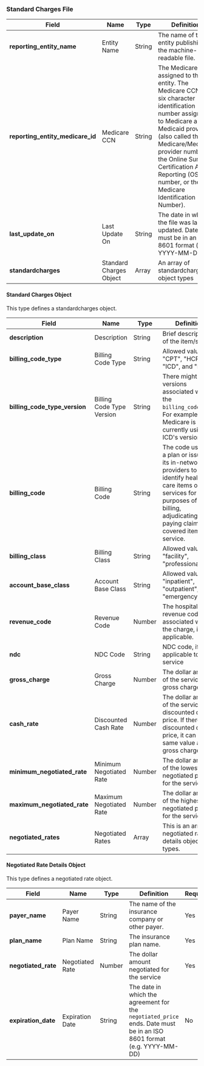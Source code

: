 ### Standard Charges File

| Field | Name | Type | Definition | Required |
| ----- | ---- | ---- | ---------- | -------- |
| **reporting_entity_name** | Entity Name | String | The name of the entity publishing the machine-readable file. | Yes |
| **reporting_entity_medicare_id** | Medicare CCN | String | The Medicare CCN assigned to the entity. The Medicare CCN is a six character identification number assigned to Medicare and Medicaid providers (also called the Medicare/Medicaid provider number, the Online Survey, Certification And Reporting (OSCAR) number, or the Medicare Identification Number). | Yes |
| **last_update_on** | Last Update On | String | The date in which the file was last updated. Date must be in an ISO 8601 format (e.g. YYYY-MM-DD) | Yes |
| **standardcharges** | Standard Charges Object | Array | An array of standardcharges object types | Yes |

#### Standard Charges Object

This type defines a standardcharges object.

| Field | Name | Type | Definition | Required |
| ----- | ---- | ---- | ---------- | -------- |
| **description** | Description | String | Brief description of the item/service | Yes |
| **billing_code_type** | Billing Code Type | String | Allowed values: "CPT", "HCPCS", "ICD", and "DRG". | No |
| **billing_code_type_version** | Billing Code Type Version | String | There might be versions associated with the `billing_code_type`. For example, Medicare is currently using ICD's version 10 | No |
| **billing_code** | Billing Code | String | The code used by a plan or issuer or its in-network providers to identify health care items or services for purposes of billing, adjudicating, and paying claims for a covered item or service. | No |
| **billing_class** | Billing Class | String | Allowed values: "facility", "professional" | Yes |
| **account_base_class** | Account Base Class | String | Allowed values: "inpatient", "outpatient", "emergency" | Yes |
| **revenue_code** | Revenue Code | Number | The hospital revenue code associated with the charge, if applicable. | No |
| **ndc** | NDC Code | String | NDC code, if applicable to service | No |
| **gross_charge** | Gross Charge | Number | The dollar amount of the service's gross charge | Yes |
| **cash_rate** | Discounted Cash Rate | Number | The dollar amount of the service's discounted cash price. If there is no discounted cash price, it can be the same value as the gross charge. | Yes |
| **minimum_negotiated_rate** | Minimum Negotiated Rate | Number | The dollar amount of the lowest negotiated price for the service. | Yes |
| **maximum_negotiated_rate** | Maximum Negotiated Rate | Number | The dollar amount of the highest negotiated price for the service. | Yes |
| **negotiated_rates** | Negotiated Rates | Array | This is an array of negotiated rate details object types. | Yes |


#### Negotiated Rate Details Object

This type defines a negotiated rate object.

| Field | Name | Type | Definition | Required |
| ----- | ---- | ---- | ---------- | -------- |
| **payer_name** | Payer Name | String | The name of the insurance company or other payer. | Yes |
| **plan_name** | Plan Name | String | The insurance plan name. | Yes |
| **negotiated_rate** | Negotiated Rate | Number | The dollar amount negotiated for the service | Yes |
| **expiration_date** | Expiration Date | String | The date in which the agreement for the `negotiated_price` ends. Date must be in an ISO 8601 format (e.g. YYYY-MM-DD) | No |

